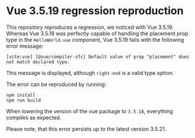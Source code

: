 # Vue 3.5.19 regression reproduction

This repository reproduces a regression, we noticed with Vue 3.5.19.
Whereas Vue 3.5.18 was perfectly capable of handling the placement prop type in the `HelloWorld.vue` component,
Vue 3.5.19 fails with the following error message:

```
[vite:vue] [@vue/compiler-sfc] Default value of prop "placement" does not match declared type.
```

This message is displayed, although `right-end` is a valid type option.

The error can be reproduced by running:

```
npm install
npm run build
```

When lowering the version of the vue package to `3.5.18`, everything compiles as expected.

Please note, that this error persists up to the latest version 3.5.21.